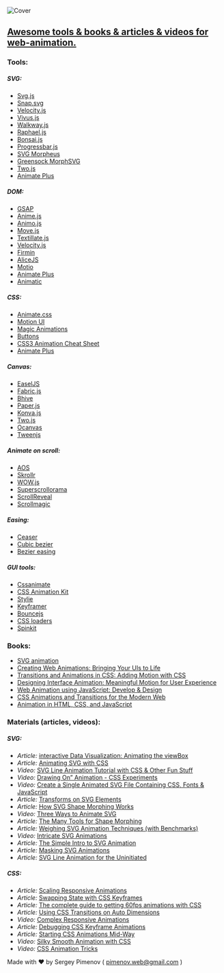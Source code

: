 ![Cover](https://github.com/web-animation/web-animation.github.io/blob/master/assets/images/header.png)

## [Awesome tools & books & articles & videos for web-animation.](https://web-animation.github.io/)
### Tools:

##### SVG:
 * [Svg.js](http://svgjs.com)
 * [Snap.svg](http://snapsvg.io)
 * [Velocity.js](http://velocityjs.org)
 * [Vivus.js](http://maxwellito.github.io/vivus)
 * [Walkway.js](https://connoratherton.com/walkway)
 * [Raphael.js](http://dmitrybaranovskiy.github.io/raphael)
 * [Bonsai.js](http://bonsaijs.org)
 * [Progressbar.js](http://kimmobrunfeldt.github.io/progressbar.js)
 * [SVG Morpheus](http://alexk111.github.io/SVG-Morpheus)
 * [Greensock MorphSVG](https://greensock.com/morphSVG)
 * [Two.js](https://two.js.org)
 * [Animate Plus](https://github.com/bendc/animateplus)
 
##### DOM:
 * [GSAP](https://greensock.com)
 * [Anime.js](http://anime-js.com)
 * [Animo.js](https://animo.js.org)
 * [Move.js](http://visionmedia.github.io/move.js)
 * [Textillate.js](http://textillate.js.org)
 * [Velocity.js](http://velocityjs.org)
 * [Firmin](http://extralogical.net/projects/firmin)
 * [AliceJS](http://blackberry.github.io/Alice)
 * [Motio](http://darsa.in/motio)
 * [Animate Plus](https://github.com/bendc/animateplus)
 * [Animatic](http://lvivski.com/animatic)
 
##### CSS:
 * [Animate.css](https://daneden.github.io/animate.css)
 * [Motion UI](http://zurb.com/playground/motion-ui)
 * [Magic Animations](https://minimamente.com/example/magic_animations)
 * [Buttons](http://unicorn-ui.com/buttons)
 * [CSS3 Animation Cheat Sheet](http://www.justinaguilar.com/animations)
 * [Animate Plus](https://github.com/bendc/animateplus)
 
##### Canvas:
 * [EaselJS](http://www.createjs.com/easeljs)
 * [Fabric.js](http://fabricjs.com)
 * [Bhive](http://www.bhivecanvas.com)
 * [Paper.js](http://paperjs.org/features)
 * [Konva.js](https://konvajs.github.io)
 * [Two.js](https://two.js.org)
 * [Ocanvas](http://ocanvas.org/)
 * [Tweenjs](http://www.createjs.com/tweenjs)

##### Animate on scroll:
 * [AOS](https://michalsnik.github.io/aos)
 * [Skrollr](http://prinzhorn.github.io/skrollr)
 * [WOW.js](http://mynameismatthieu.com/WOW)
 * [Superscrollorama](http://johnpolacek.github.io/superscrollorama)
 * [ScrollReveal](https://scrollrevealjs.org)
 * [Scrollmagic](http://scrollmagic.io)

##### Easing:
 * [Ceaser](https://matthewlein.com/ceaser/)
 * [Cubic bezier](http://cubic-bezier.com)
 * [Bezier easing](https://github.com/gre/bezier-easing)

##### GUI tools:
 * [Cssanimate](http://cssanimate.com)
 * [CSS Animation Kit](http://angrytools.com/css/animation)
 * [Stylie](http://jeremyckahn.github.io/stylie)
 * [Keyframer](http://alexberg.in/keyframer)
 * [Bouncejs](http://bouncejs.com)
 * [CSS loaders](https://projects.lukehaas.me/css-loaders)
 * [Spinkit](http://tobiasahlin.com/spinkit)


### Books:
* [SVG animation](https://www.amazon.com/SVG-Animations-Implementations-Responsive-Animation/dp/1491939702)
* [Creating Web Animations: Bringing Your UIs to Life](https://www.amazon.com/Creating-Web-Animations-Bringing-Your/dp/1491957514/)
* [Transitions and Animations in CSS: Adding Motion with CSS](https://www.amazon.com/Transitions-Animations-CSS-Adding-Motion/dp/149192988X/)
* [Designing Interface Animation: Meaningful Motion for User Experience](https://www.amazon.com/Designing-Interface-Animation-Meaningful-Experience/dp/1933820322/)
* [Web Animation using JavaScript: Develop & Design](https://www.amazon.com/Web-Animation-using-JavaScript-Develop/dp/0134096665)
* [CSS Animations and Transitions for the Modern Web](https://www.amazon.com/gp/product/0133980502/)
* [Animation in HTML, CSS, and JavaScript](https://www.amazon.com/Animation-HTML-JavaScript-Kirupa-Chinnathambi/dp/1502548704)


### Materials (articles, videos):

##### SVG:
 * *Article:* [interactive Data Visualization: Animating the viewBox](https://css-tricks.com/interactive-data-visualization-animating-viewbox/)
 * *Article:* [Animating SVG with CSS](https://css-tricks.com/animating-svg-css/)
 * *Video:* [SVG Line Animation Tutorial with CSS & Other Fun Stuff](https://www.youtube.com/watch?v=XBdbgD2BaEI)
 * *Video:* [Drawing On” Animation - CSS Experiments](https://www.youtube.com/watch?v=FGblL4QHrAw)
 * *Video:* [Create a Single Animated SVG File Containing CSS, Fonts & JavaScript](https://www.youtube.com/watch?v=S6P_N2JWSrc)
 * *Article:* [Transforms on SVG Elements](https://css-tricks.com/transforms-on-svg-elements/)
 * *Article:* [How SVG Shape Morphing Works](https://css-tricks.com/svg-shape-morphing-works/)
 * *Video:* [Three Ways to Animate SVG](https://css-tricks.com/video-screencasts/135-three-ways-animate-svg/)
 * *Article:* [The Many Tools for Shape Morphing](https://css-tricks.com/many-tools-shape-morphing/)
 * *Article:* [Weighing SVG Animation Techniques (with Benchmarks)](https://css-tricks.com/weighing-svg-animation-techniques-benchmarks/)
 * *Video:* [Intricate SVG Animations](https://www.youtube.com/watch?v=wc8ovZZ78SY)
 * *Article:* [The Simple Intro to SVG Animation](https://davidwalsh.name/svg-animation)
 * *Article:* [Masking SVG Animations](https://medium.com/@gordonnl/stylised-line-animations-ded23320ffe5)
 * *Article:* [SVG Line Animation for the Uninitiated](https://medium.com/bitmatica-lab/svg-line-animation-for-the-uninitiated-5a65d91c6044)

##### CSS:
 * *Article:* [Scaling Responsive Animations](https://css-tricks.com/scaling-responsive-animations/)
 * *Article:* [Swapping State with CSS Keyframes](https://css-tricks.com/swapping-state-css-keyframes/)
 * *Article:* [The complete guide to getting 60fps animations with CSS](https://blog.gyrosco.pe/smooth-css-animations-7d8ffc2c1d29/)
 * *Article:* [Using CSS Transitions on Auto Dimensions](https://css-tricks.com/using-css-transitions-auto-dimensions/)
 * *Video:* [Complex Responsive Animations](https://www.youtube.com/watch?v=09_8edPAsR8)
 * *Article:* [Debugging CSS Keyframe Animations](https://css-tricks.com/debugging-css-keyframe-animations/)
 * *Article:* [Starting CSS Animations Mid-Way](https://css-tricks.com/starting-css-animations-mid-way/)
 * *Video:* [Silky Smooth Animation with CSS](https://www.youtube.com/watch?v=bEoLCZzWZX8)
 * *Video:* [CSS Animation Tricks](https://css-tricks.com/css-animation-tricks/)

Made with ♥ by Sergey Pimenov ( pimenov.web@gmail.com )